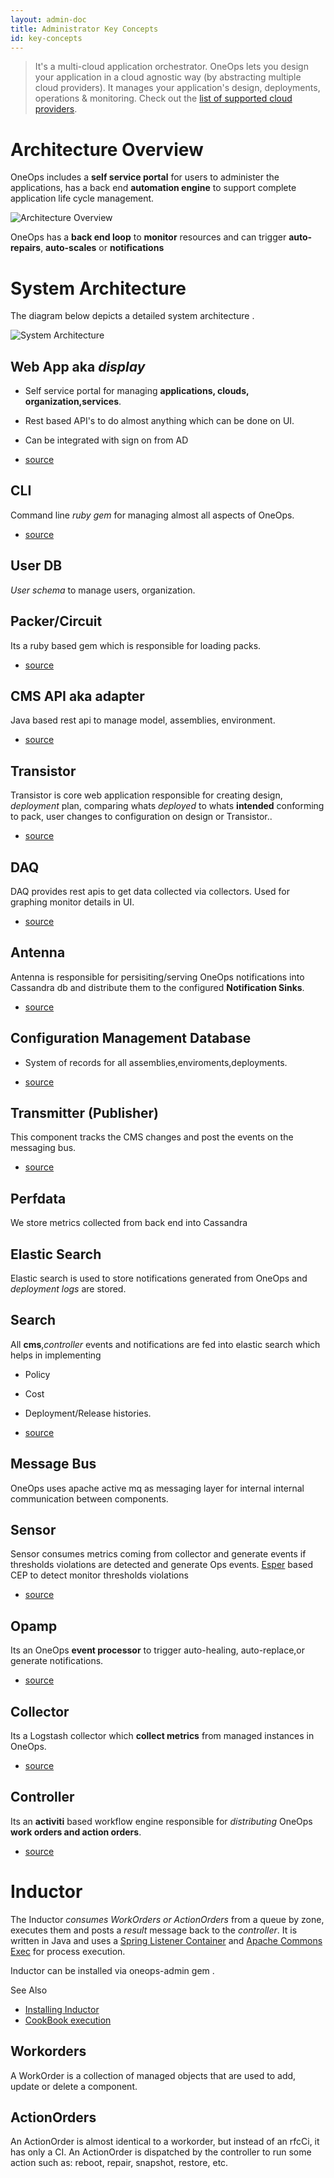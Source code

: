 ```yaml
---
layout: admin-doc
title: Administrator Key Concepts
id: key-concepts
---
```


>It's a multi-cloud application orchestrator. OneOps lets you design your application in a cloud agnostic way (by
>abstracting multiple cloud providers). It manages your application's design, deployments, operations &
>monitoring.  Check out the [list of supported cloud providers](/integrations.html#clouds).


# Architecture Overview

OneOps includes a **self service portal** for users to administer the applications, has a back end **automation
engine** to support complete application life cycle management.

![Architecture Overview](/assets/docs/local/images/architecture-overview-user.png)

OneOps has a **back end loop** to **monitor** resources and can trigger **auto-repairs**, **auto-scales** or
**notifications**

# System Architecture

The diagram below depicts a detailed system architecture .

![System Architecture](/assets/docs/local/images/architecture-diagram.png)



## Web App aka *display*

* Self service portal for managing **applications, clouds, organization,services**.
* Rest based API's to do almost anything which can be done on UI.
* Can be integrated with sign on from AD

* [source](https://github.com/oneops/display)

## CLI

Command line *ruby gem* for managing almost all aspects of OneOps.

* [source](https://github.com/oneops/cli)

## User DB

*User schema* to manage users, organization.

## Packer/Circuit

Its a ruby based gem which is responsible for loading packs.

*  [source](https://github.com/oneops/oneops-admin)

## CMS API aka adapter

Java based rest api to manage model, assemblies, environment.

*  [source](https://github.com/oneops/adapter)

## Transistor

Transistor is core web application responsible for creating design, *deployment* plan, comparing whats *deployed* to
whats **intended** conforming to pack, user changes to configuration on design or Transistor..

*  [source](https://github.com/oneops/transistor)

## DAQ

DAQ provides rest apis to get data collected via collectors. Used for graphing monitor details in UI.

*  [source](https://github.com/oneops/daq)

## Antenna

Antenna is responsible for persisiting/serving OneOps notifications into Cassandra db and distribute them to the
configured **Notification Sinks**.

*  [source](https://github.com/oneops/antenna)

## Configuration Management Database

* System of records for all assemblies,enviroments,deployments.

*  [source](https://github.com/oneops/db-schema)

## Transmitter (Publisher)

This component tracks the CMS changes and post the events on the messaging bus.

* [source](https://github.com/oneops/transmitter)

## Perfdata

We store metrics collected from back end into Cassandra

## Elastic Search

Elastic search is used to store notifications generated from OneOps and *deployment logs* are stored.

## Search

All **cms**,*controller* events and notifications are fed
into elastic search which helps in implementing

* Policy
* Cost
* Deployment/Release histories.

*  [source](https://github.com/oneops/search)

## Message Bus

OneOps uses apache active mq as messaging layer for internal  internal communication between components.

## Sensor

Sensor consumes metrics coming from collector and generate events if thresholds violations are detected and
generate Ops events.  [Esper](http://www.espertech.com/) based CEP to detect monitor thresholds violations

*  [source](https://github.com/oneops/sensor)

## Opamp

Its an OneOps **event processor** to trigger auto-healing, auto-replace,or generate notifications.

*  [source](https://github.com/oneops/opamp)

## Collector

Its a Logstash collector which **collect metrics** from managed instances in OneOps.

*  [source](https://github.com/oneops/daq)

## Controller

Its an **activiti** based workflow engine responsible for *distributing* OneOps **work orders and action orders**.

*  [source](https://github.com/oneops/controller)

# Inductor

The Inductor *consumes WorkOrders or ActionOrders* from a queue by zone, executes them and posts a *result*
message back to the *controller*.  It is written in Java and uses a <a
href="http://docs.spring.io/spring-framework/docs/3.0.5.RELEASE/api/org/springframework/jms/listener/DefaultMessageListenerContainer.html"
target="_blank">Spring Listener Container</a> and <a href="https://commons.apache.org/proper/commons-exec/"
target="_blank">Apache Commons Exec</a> for process execution.

Inductor can be installed via oneops-admin gem  .

See Also

* <a href="/admin/howto/build-install-configure-an-inductor.html">Installing Inductor</a>
* <a href="/admin/references/inductor.html">CookBook execution</a>

## Workorders

A WorkOrder is a collection of managed objects that are used to add, update or delete a component.

## ActionOrders

An ActionOrder is almost identical to a workorder, but instead of an rfcCi, it has only a CI. An ActionOrder is
dispatched by the controller to run some action such as: reboot, repair, snapshot, restore, etc.
